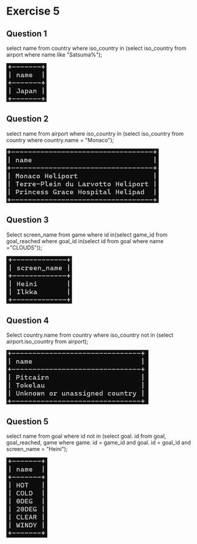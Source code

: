 # Exercise 5

## Question 1
select name from country where iso_country in (select iso_country from airport where name like "Satsuma%");

![screenshot_q1](Exercise_5_images/exe5_q1.png)


## Question 2
select name from airport where iso_country in (select iso_country from country where country.name = "Monaco");

![screenshot_q2](Exercise_5_images/ex5_q2.png)


## Question 3
Select screen_name from game where id in(select game_id from goal_reached where goal_id in(select id from goal where name ="CLOUDS"));

![screenshot_q3](Exercise_5_images/ex5_q3.png)


## Question 4
Select country.name from country where iso_country not in (select airport.iso_country from airport);

![screenshot_q4](Exercise_5_images/ex5_q4.png)


## Question 5
select name from goal where id not in (select goal. id from goal, goal_reached, game where game. id = game_id and goal. id = goal_id and screen_name = "Heini");

![screenshot_q5](Exercise_5_images/ex5_q5.png)